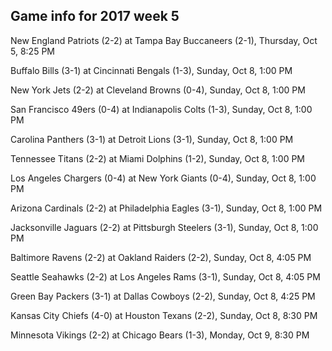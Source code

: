## Game info for 2017 week 5
New England Patriots (2-2) at Tampa Bay Buccaneers (2-1), Thursday, Oct 5, 8:25 PM



Buffalo Bills (3-1) at Cincinnati Bengals (1-3), Sunday, Oct 8, 1:00 PM

New York Jets (2-2) at Cleveland Browns (0-4), Sunday, Oct 8, 1:00 PM

San Francisco 49ers (0-4) at Indianapolis Colts (1-3), Sunday, Oct 8, 1:00 PM

Carolina Panthers (3-1) at Detroit Lions (3-1), Sunday, Oct 8, 1:00 PM

Tennessee Titans (2-2) at Miami Dolphins (1-2), Sunday, Oct 8, 1:00 PM

Los Angeles Chargers (0-4) at New York Giants (0-4), Sunday, Oct 8, 1:00 PM

Arizona Cardinals (2-2) at Philadelphia Eagles (3-1), Sunday, Oct 8, 1:00 PM

Jacksonville Jaguars (2-2) at Pittsburgh Steelers (3-1), Sunday, Oct 8, 1:00 PM



Baltimore Ravens (2-2) at Oakland Raiders (2-2), Sunday, Oct 8, 4:05 PM

Seattle Seahawks (2-2) at Los Angeles Rams (3-1), Sunday, Oct 8, 4:05 PM

Green Bay Packers (3-1) at Dallas Cowboys (2-2), Sunday, Oct 8, 4:25 PM



Kansas City Chiefs (4-0) at Houston Texans (2-2), Sunday, Oct 8, 8:30 PM



Minnesota Vikings (2-2) at Chicago Bears (1-3), Monday, Oct 9, 8:30 PM

